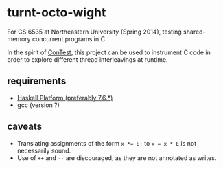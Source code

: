 turnt-octo-wight
================

For CS 6535 at Northeastern University (Spring 2014), testing shared-memory concurrent programs in C

In the spirit of [ConTest][contest_ref], this project can be used to
instrument C code in order to explore different thread interleavings
at runtime.

requirements
------------
- [Haskell Platform (preferably 7.6.*)](http://www.haskell.org/platform/)
- gcc (version ?)

[contest_ref]:https://www.research.ibm.com/haifa/projects/verification/contest/

caveats
-------
- Translating assignments of the form `x *= E;` to `x = x * E` is not
  necessarily sound.
- Use of `++` and `--` are discouraged, as they are not annotated as
  writes.
